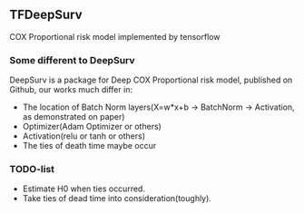 ## TFDeepSurv
COX Proportional risk model implemented by tensorflow

### Some different to DeepSurv
DeepSurv is a package for Deep COX Proportional risk model, published on Github, our works much differ in:

- The location of Batch Norm layers(X=w*x+b -> BatchNorm -> Activation, as demonstrated on paper)
- Optimizer(Adam Optimizer or others)
- Activation(relu or tanh or others)
- The ties of death time maybe occur

### TODO-list
- Estimate H0 when ties occurred.
- Take ties of dead time into consideration(toughly).